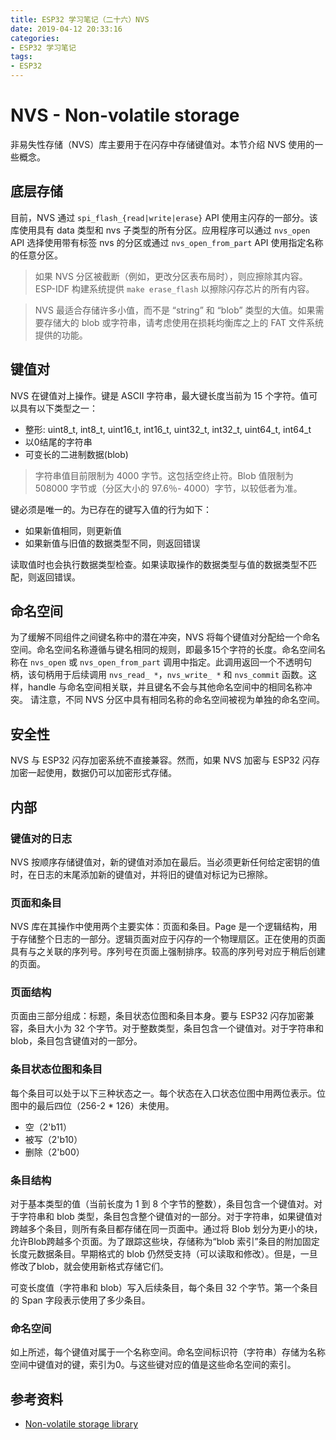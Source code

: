 ```yaml
---
title: ESP32 学习笔记（二十六）NVS
date: 2019-04-12 20:33:16
categories:
- ESP32 学习笔记
tags:
- ESP32
---
```


# NVS - Non-volatile storage

非易失性存储（NVS）库主要用于在闪存中存储键值对。本节介绍 NVS 使用的一些概念。

## 底层存储

目前，NVS 通过 `spi_flash_{read|write|erase}`  API 使用主闪存的一部分。该库使用具有 data 类型和 nvs 子类型的所有分区。应用程序可以通过 `nvs_open` API 选择使用带有标签 nvs 的分区或通过 `nvs_open_from_part` API 使用指定名称的任意分区。

>如果 NVS 分区被截断（例如，更改分区表布局时），则应擦除其内容。ESP-IDF 构建系统提供 `make erase_flash` 以擦除闪存芯片的所有内容。

>NVS 最适合存储许多小值，而不是 “string” 和 “blob” 类型的大值。如果需要存储大的 blob 或字符串，请考虑使用在损耗均衡库之上的 FAT 文件系统提供的功能。

<!--more-->

## 键值对

NVS 在键值对上操作。键是 ASCII 字符串，最大键长度当前为 15 个字符。值可以具有以下类型之一：
 - 整形: uint8_t, int8_t, uint16_t, int16_t, uint32_t, int32_t, uint64_t, int64_t
 - 以0结尾的字符串
 - 可变长的二进制数据(blob)

>字符串值目前限制为 4000 字节。这包括空终止符。Blob 值限制为 508000 字节或（分区大小的 97.6％- 4000）字节，以较低者为准。

键必须是唯一的。为已存在的键写入值的行为如下：
 - 如果新值相同，则更新值
 - 如果新值与旧值的数据类型不同，则返回错误

读取值时也会执行数据类型检查。如果读取操作的数据类型与值的数据类型不匹配，则返回错误。

## 命名空间

为了缓解不同组件之间键名称中的潜在冲突，NVS 将每个键值对分配给一个命名空间。命名空间名称遵循与键名相同的规则，即最多15个字符的长度。命名空间名称在 `nvs_open` 或 `nvs_open_from_part` 调用中指定。此调用返回一个不透明句柄，该句柄用于后续调用 `nvs_read_ *`，`nvs_write_ *` 和 `nvs_commit` 函数。这样，handle 与命名空间相关联，并且键名不会与其他命名空间中的相同名称冲突。 请注意，不同 NVS 分区中具有相同名称的命名空间被视为单独的命名空间。

## 安全性

NVS 与 ESP32 闪存加密系统不直接兼容。然而，如果 NVS 加密与 ESP32 闪存加密一起使用，数据仍可以加密形式存储。

## 内部

### 键值对的日志

NVS 按顺序存储键值对，新的键值对添加在最后。当必须更新任何给定密钥的值时，在日志的末尾添加新的键值对，并将旧的键值对标记为已擦除。

### 页面和条目

NVS 库在其操作中使用两个主要实体：页面和条目。Page 是一个逻辑结构，用于存储整个日志的一部分。逻辑页面对应于闪存的一个物理扇区。正在使用的页面具有与之关联的序列号。序列号在页面上强制排序。较高的序列号对应于稍后创建的页面。

### 页面结构

页面由三部分组成：标题，条目状态位图和条目本身。要与 ESP32 闪存加密兼容，条目大小为 32 个字节。对于整数类型，条目包含一个键值对。对于字符串和 blob，条目包含键值对的一部分。

### 条目状态位图和条目

每个条目可以处于以下三种状态之一。每个状态在入口状态位图中用两位表示。位图中的最后四位（256-2 * 126）未使用。

- 空（2'b11）
- 被写（2'b10）
- 删除（2'b00）

### 条目结构

对于基本类型的值（当前长度为 1 到 8 个字节的整数），条目包含一个键值对。对于字符串和 blob 类型，条目包含整个键值对的一部分。对于字符串，如果键值对跨越多个条目，则所有条目都存储在同一页面中。通过将 Blob 划分为更小的块，允许Blob跨越多个页面。为了跟踪这些块，存储称为“blob 索引”条目的附加固定长度元数据条目。早期格式的 blob 仍然受支持（可以读取和修改）。但是，一旦修改了blob，就会使用新格式存储它们。

可变长度值（字符串和 blob）写入后续条目，每个条目 32 个字节。第一个条目的 Span 字段表示使用了多少条目。

### 命名空间

如上所述，每个键值对属于一个名称空间。命名空间标识符（字符串）存储为名称空间中键值对的键，索引为0。与这些键对应的值是这些命名空间的索引。

## 参考资料

 - [Non-volatile storage library](https://docs.espressif.com/projects/esp-idf/en/v3.2/api-reference/storage/nvs_flash.html)
